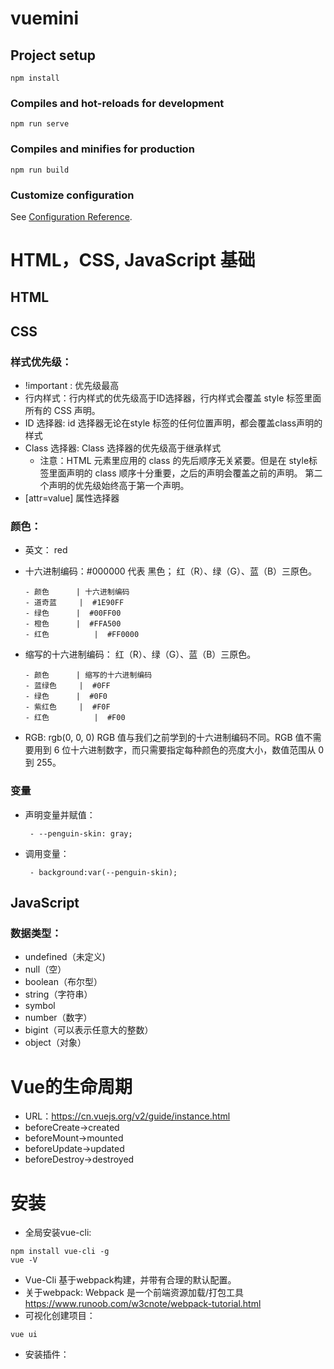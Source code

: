 # vuemini

## Project setup
```
npm install
```

### Compiles and hot-reloads for development
```
npm run serve
```

### Compiles and minifies for production
```
npm run build
```

### Customize configuration
See [Configuration Reference](https://cli.vuejs.org/config/).



# HTML，CSS, JavaScript 基础
## **HTML**
## **CSS**
### 样式优先级：
- !important : 优先级最高
- 行内样式：行内样式的优先级高于ID选择器，行内样式会覆盖 style 标签里面所有的 CSS 声明。
- ID 选择器: id 选择器无论在style 标签的任何位置声明，都会覆盖class声明的样式
- Class 选择器: Class 选择器的优先级高于继承样式
  - 注意：HTML 元素里应用的 class 的先后顺序无关紧要。但是在 style标签里面声明的 class 顺序十分重要，之后的声明会覆盖之前的声明。 第二个声明的优先级始终高于第一个声明。
- [attr=value] 属性选择器
### 颜色：
- 英文： red
- 十六进制编码：#000000 代表 黑色；
    红（R）、绿（G）、蓝（B）三原色。



      - 颜色	    | 十六进制编码 
      - 道奇蓝     |  #1E90FF
      - 绿色	    |  #00FF00
      - 橙色   	|  #FFA500
      - 红色  	    |  #FF0000    

- 缩写的十六进制编码：
     红（R）、绿（G）、蓝（B）三原色。
 

      - 颜色	    | 缩写的十六进制编码 
      - 蓝绿色     |  #0FF
      - 绿色	    |  #0F0
      - 紫红色   	|  #F0F
      - 红色  	    |  #F00    

- RGB: rgb(0, 0, 0) RGB 值与我们之前学到的十六进制编码不同。RGB 值不需要用到 6 位十六进制数字，而只需要指定每种颜色的亮度大小，数值范围从 0 到 255。
### 变量
- 声明变量并赋值：

       - --penguin-skin: gray;

- 调用变量：
     
       - background:var(--penguin-skin);

## **JavaScript**
### 数据类型：
 - undefined（未定义)
 - null（空）
 - boolean（布尔型）
 - string（字符串）
 - symbol
 - number（数字）
 - bigint（可以表示任意大的整数）
 - object（对象）




# Vue的生命周期
- URL：https://cn.vuejs.org/v2/guide/instance.html
- beforeCreate->created
- beforeMount->mounted
- beforeUpdate->updated
- beforeDestroy->destroyed


# 安装

- 全局安装vue-cli:
```
npm install vue-cli -g
vue -V
```
- Vue-Cli 基于webpack构建，并带有合理的默认配置。
- 关于webpack: Webpack 是一个前端资源加载/打包工具
              https://www.runoob.com/w3cnote/webpack-tutorial.html
- 可视化创建项目：
```
vue ui
```
- 安装插件：








